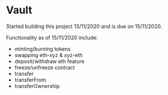# Vault
Started building this project 13/11/2020 and is due on 15/11/2020.

Functionality as of 15/11/2020 include: 
- minting/burning tokens
- swapping eth-xyz & xyz-eth 
- deposit/withdraw eth feature
- freeze/unfreeze contract
- transfer
- transferFrom
- transferOwnership
